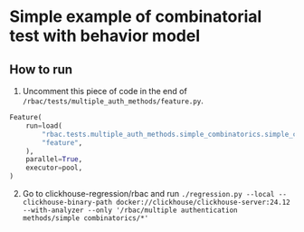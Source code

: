 # Simple example of combinatorial test with behavior model

## How to run

1. Uncomment this piece of code in the end of `/rbac/tests/multiple_auth_methods/feature.py`.

```python
Feature(
    run=load(
        "rbac.tests.multiple_auth_methods.simple_combinatorics.simple_combinatorics",
        "feature",
    ),
    parallel=True,
    executor=pool,
)
```

2. Go to clickhouse-regression/rbac and run `./regression.py --local --clickhouse-binary-path docker://clickhouse/clickhouse-server:24.12 --with-analyzer --only '/rbac/multiple authentication methods/simple combinatorics/*'`

